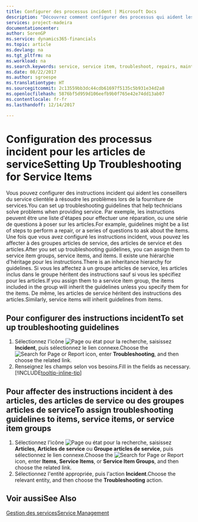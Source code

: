 ```yaml
---
title: Configurer des processus incident | Microsoft Docs
description: "Découvrez comment configurer des processus qui aident les conseillers du service clientèle à identifier et à résoudre les problèmes liés aux articles de service."
services: project-madeira
documentationcenter: 
author: SorenGP
ms.service: dynamics365-financials
ms.topic: article
ms.devlang: na
ms.tgt_pltfrm: na
ms.workload: na
ms.search.keywords: service, service item, troubleshoot, repairs, maintenance
ms.date: 08/22/2017
ms.author: sgroespe
ms.translationtype: HT
ms.sourcegitcommit: 2c13559bb3dc44cdb61697f5135c5b931e34d2a8
ms.openlocfilehash: 5876bf5d959d106eefb9b0f765e42e74dd13ab07
ms.contentlocale: fr-fr
ms.lasthandoff: 12/14/2017

---
```


# <a name="setting-up-troubleshooting-for-service-items"></a><span data-ttu-id="1d108-103">Configuration des processus incident pour les articles de service</span><span class="sxs-lookup"><span data-stu-id="1d108-103">Setting Up Troubleshooting for Service Items</span></span>
<span data-ttu-id="1d108-104">Vous pouvez configurer des instructions incident qui aident les conseillers du service clientèle à résoudre les problèmes lors de la fourniture de services.</span><span class="sxs-lookup"><span data-stu-id="1d108-104">You can set up troubleshooting guidelines that help technicians solve problems when providing service.</span></span> <span data-ttu-id="1d108-105">Par exemple, les instructions peuvent être une liste d'étapes pour effectuer une réparation, ou une série de questions à poser sur les articles.</span><span class="sxs-lookup"><span data-stu-id="1d108-105">For example, guidelines might be a list of steps to perform a repair, or a series of questions to ask about the items.</span></span> <span data-ttu-id="1d108-106">Une fois que vous avez configuré les instructions incident, vous pouvez les affecter à des groupes articles de service, des articles de service et des articles.</span><span class="sxs-lookup"><span data-stu-id="1d108-106">After you set up troubleshooting guidelines, you can assign them to service item groups, service items, and items.</span></span> <span data-ttu-id="1d108-107">Il existe une hiérarchie d'héritage pour les instructions.</span><span class="sxs-lookup"><span data-stu-id="1d108-107">There is an inheritance hierarchy for guidelines.</span></span> <span data-ttu-id="1d108-108">Si vous les affectez à un groupe articles de service, les articles inclus dans le groupe héritent des instructions sauf si vous les spécifiez pour les articles.</span><span class="sxs-lookup"><span data-stu-id="1d108-108">If you assign them to a service item group, the items included in the group will inherit the guidelines unless you specify them for the items.</span></span> <span data-ttu-id="1d108-109">De même, les articles de service héritent des instructions des articles.</span><span class="sxs-lookup"><span data-stu-id="1d108-109">Similarly, service items will inherit guidelines from items.</span></span>  

## <a name="to-set-up-troubleshooting-guidelines"></a><span data-ttu-id="1d108-110">Pour configurer des instructions incident</span><span class="sxs-lookup"><span data-stu-id="1d108-110">To set up troubleshooting guidelines</span></span>
1. <span data-ttu-id="1d108-111">Sélectionnez l'icône ![Page ou état pour la recherche](media/ui-search/search_small.png "Page ou état pour la recherche"), saisissez **Incident**, puis sélectionnez le lien connexe.</span><span class="sxs-lookup"><span data-stu-id="1d108-111">Choose the ![Search for Page or Report](media/ui-search/search_small.png "Search for Page or Report icon") icon, enter **Troubleshooting**, and then choose the related link.</span></span>  
2. <span data-ttu-id="1d108-112">Renseignez les champs selon vos besoins.</span><span class="sxs-lookup"><span data-stu-id="1d108-112">Fill in the fields as necessary.</span></span> [!INCLUDE[tooltip-inline-tip](includes/tooltip-inline-tip_md.md)]  

## <a name="to-assign-troubleshooting-guidelines-to-items-service-items-or-service-item-groups"></a><span data-ttu-id="1d108-113">Pour affecter des instructions incident à des articles, des articles de service ou des groupes articles de service</span><span class="sxs-lookup"><span data-stu-id="1d108-113">To assign troubleshooting guidelines to items, service items, or service item groups</span></span>
1. <span data-ttu-id="1d108-114">Sélectionnez l'icône ![Page ou état pour la recherche](media/ui-search/search_small.png "Page ou état pour la recherche"), saisissez **Articles**, **Articles de service** ou **Groupe articles de service**, puis sélectionnez le lien connexe.</span><span class="sxs-lookup"><span data-stu-id="1d108-114">Choose the ![Search for Page or Report](media/ui-search/search_small.png "Search for Page or Report icon") icon, enter **Items**, **Service Items**, or **Service Item Groups**, and then choose the related link.</span></span>  
2. <span data-ttu-id="1d108-115">Sélectionnez l'entité appropriée, puis l'action **Incident**.</span><span class="sxs-lookup"><span data-stu-id="1d108-115">Choose the relevant entity, and then choose the **Troubleshooting** action.</span></span>  

## <a name="see-also"></a><span data-ttu-id="1d108-116">Voir aussi</span><span class="sxs-lookup"><span data-stu-id="1d108-116">See Also</span></span>
[<span data-ttu-id="1d108-117">Gestion des services</span><span class="sxs-lookup"><span data-stu-id="1d108-117">Service Management</span></span>](service-service.md)
